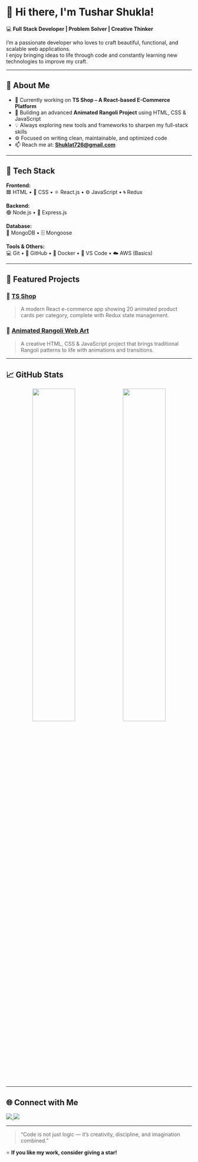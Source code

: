 # 👋 Hi there, I'm Tushar Shukla!

💻 **Full Stack Developer | Problem Solver | Creative Thinker**

I’m a passionate developer who loves to craft beautiful, functional, and scalable web applications.  
I enjoy bringing ideas to life through code and constantly learning new technologies to improve my craft.

---

## 🚀 About Me

- 🌱 Currently working on **TS Shop – A React-based E-Commerce Platform**
- 🎨 Building an advanced **Animated Rangoli Project** using HTML, CSS & JavaScript
- 💡 Always exploring new tools and frameworks to sharpen my full-stack skills
- ⚙️ Focused on writing clean, maintainable, and optimized code
- 📫 Reach me at: **Shuklat726@gmail.com**

---

## 🧠 Tech Stack

**Frontend:**  
🟦 HTML • 🎨 CSS • ⚛️ React.js • ⚙️ JavaScript • 🌀 Redux  

**Backend:**  
🟢 Node.js • 🚀 Express.js  

**Database:**  
🍃 MongoDB • 🗄️ Mongoose  

**Tools & Others:**  
💻 Git • 🐙 GitHub • 🐳 Docker • 🧩 VS Code • ☁️ AWS (Basics)

---

## 📂 Featured Projects

### 🛒 [TS Shop](#)
> A modern React e-commerce app showing 20 animated product cards per category, complete with Redux state management.

### 🎨 [Animated Rangoli Web Art](#)
> A creative HTML, CSS & JavaScript project that brings traditional Rangoli patterns to life with animations and transitions.

---

## 📈 GitHub Stats

<p align="center">
  <img width="48%" src="https://github-readme-stats.vercel.app/api?username=TusharShukla&show_icons=true&theme=radical" />
  <img width="48%" src="https://github-readme-streak-stats.herokuapp.com/?user=TusharShukla&theme=radical" />
</p>

---

## 🌐 Connect with Me

<p align="left">
  <a href="https://www.linkedin.com/in/tushar-shukla" target="_blank">
    <img src="https://img.shields.io/badge/LinkedIn-Tushar%20Shukla-blue?style=flat&logo=linkedin" />
  </a>
  <a href="https://github.com/TusharShukla" target="_blank">
    <img src="https://img.shields.io/badge/GitHub-TusharShukla-black?style=flat&logo=github" />
  </a>
</p>

---

> “Code is not just logic — it’s creativity, discipline, and imagination combined.”

⭐ **If you like my work, consider giving a star!**
